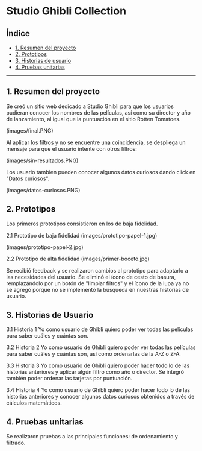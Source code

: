 # Studio Ghibli Collection 

## Índice

* [1. Resumen del proyecto](#1-resumen-del-proyecto)
* [2. Prototipos](#2-prototipos)
* [3. Historias de usuario](#3-historias-de-usuario)
* [4. Pruebas unitarias](#4-pruebas-unitarias)

***

## 1. Resumen del proyecto

Se creó un sitio web dedicado a Studio Ghibli para que los usuarios pudieran conocer los nombres de las películas, así como su director y año de lanzamiento, al igual que la puntuación en el sitio Rotten Tomatoes.  

(images/final.PNG)

Al aplicar los filtros y no se encuentre una coincidencia, se despliega un mensaje para que el usuario intente con otros filtros:

(images/sin-resultados.PNG)

Los usuario tambien pueden conocer algunos datos curiosos dando click en "Datos curiosos".

(images/datos-curiosos.PNG)

## 2. Prototipos

Los primeros prototipos consistieron en los de baja fidelidad.

2.1 Prototipo de baja fidelidad
(images/prototipo-papel-1.jpg)

(images/prototipo-papel-2.jpg)

2.2 Prototipo de alta fidelidad
(images/primer-boceto.jpg)

Se recibió feedback y se realizaron cambios al prototipo para adaptarlo a las necesidades del usuario. Se eliminó el ícono de cesto de basura, remplazándolo por un botón de "limpiar filtros" y el ícono de la lupa ya no se agregó porque no se implementó la búsqueda en nuestras historias de usuario.

## 3. Historias de Usuario

3.1 Historia 1
Yo como usuario de Ghibli quiero poder ver todas las películas para saber cuáles y cuántas son.

3.2 Historia 2
Yo como usuario de Ghibli quiero poder ver todas las películas para saber cuáles y cuántas son, así como ordenarlas de la A-Z o Z-A.

3.3 Historia 3
Yo como usuario de Ghibli quiero poder hacer todo lo de las historias anteriores y aplicar algún filtro como año o director. Se integró también poder ordenar las tarjetas por puntuación.

3.4 Historia 4
Yo como usuario de Ghibli quiero poder hacer todo lo de las historias anteriores y conocer algunos datos curiosos obtenidos a través de cálculos matemáticos.

## 4. Pruebas unitarias

Se realizaron pruebas a las principales funciones: de ordenamiento y filtrado.
